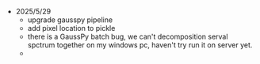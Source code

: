- 2025/5/29 
    - upgrade gausspy pipeline
	- add pixel location to pickle
	- there is a GaussPy batch bug, we can't decomposition serval spctrum together on my windows pc, haven't try run it on server yet.
	- 